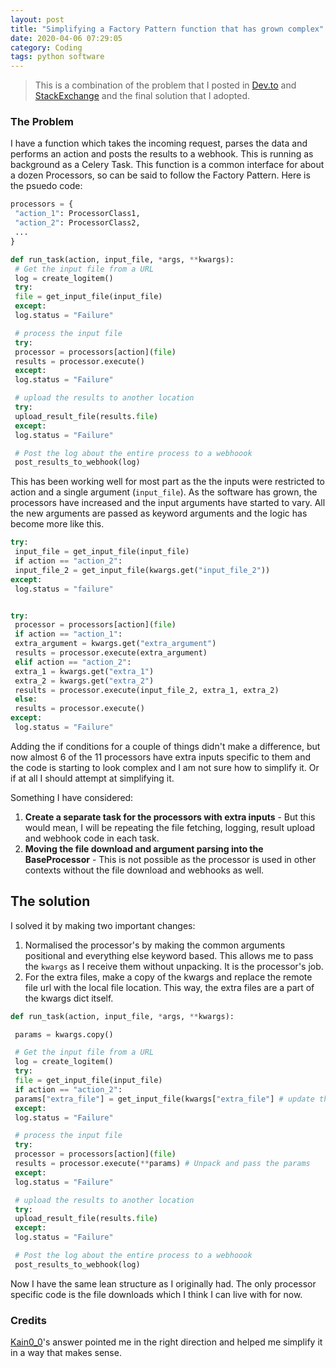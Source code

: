 ```yaml
---
layout: post
title: "Simplifying a Factory Pattern function that has grown complex"
date: 2020-04-06 07:29:05
category: Coding
tags: python software
---
```


> This is a combination of the problem that I posted in [Dev.to](https://dev.to/tecoholic/what-is-the-right-design-pattern-to-employ-fk6) and [StackExchange](https://softwareengineering.stackexchange.com/questions/408401/how-to-simplify-a-complex-factory-pattern) and the final solution that I adopted.


### The Problem



I have a function which takes the incoming request, parses the data and performs an action and posts the results to a webhook. This is running as background as a Celery Task. This function is a common interface for about a dozen Processors, so can be said to follow the Factory Pattern. Here is the psuedo code:

```python
processors = {
 "action_1": ProcessorClass1, 
 "action_2": ProcessorClass2,
 ...
}

def run_task(action, input_file, *args, **kwargs):
 # Get the input file from a URL
 log = create_logitem()
 try:
 file = get_input_file(input_file)
 except:
 log.status = "Failure"

 # process the input file
 try:
 processor = processors[action](file)
 results = processor.execute()
 except:
 log.status = "Failure"

 # upload the results to another location
 try:
 upload_result_file(results.file)
 except:
 log.status = "Failure"

 # Post the log about the entire process to a webhoook
 post_results_to_webhook(log)
```

This has been working well for most part as the the inputs were restricted to action and a single argument (`input_file`). As the software has grown, the processors have increased and the input arguments have started to vary. All the new arguments are passed as keyword arguments and the logic has become more like this.

```python
try:
 input_file = get_input_file(input_file)
 if action == "action_2":
 input_file_2 = get_input_file(kwargs.get("input_file_2"))
except:
 log.status = "failure"


try:
 processor = processors[action](file)
 if action == "action_1":
 extra_argument = kwargs.get("extra_argument")
 results = processor.execute(extra_argument)
 elif action == "action_2":
 extra_1 = kwargs.get("extra_1")
 extra_2 = kwargs.get("extra_2")
 results = processor.execute(input_file_2, extra_1, extra_2)
 else:
 results = processor.execute()
except:
 log.status = "Failure"
```

Adding the if conditions for a couple of things didn't make a difference, but now almost 6 of the 11 processors have extra inputs specific to them and the code is starting to look complex and I am not sure how to simplify it. Or if at all I should attempt at simplifying it.

Something I have considered:
1. **Create a separate task for the processors with extra inputs** - But this would mean, I will be repeating the file fetching, logging, result upload and webhook code in each task.
2. **Moving the file download and argument parsing into the BaseProcessor** - This is not possible as the processor is used in other contexts without the file download and webhooks as well.

The solution
------------



I solved it by making two important changes:

1. Normalised the processor's by making the common arguments positional and everything else keyword based. This allows me to pass the `kwargs` as I receive them without unpacking. It is the processor's job.
2. For the extra files, make a copy of the kwargs and replace the remote file url with the local file location. This way, the extra files are a part of the kwargs dict itself.



```python
def run_task(action, input_file, *args, **kwargs):

 params = kwargs.copy()

 # Get the input file from a URL
 log = create_logitem()
 try:
 file = get_input_file(input_file)
 if action == "action_2":
 params["extra_file"] = get_input_file(kwargs["extra_file"] # update the files in params
 except:
 log.status = "Failure"

 # process the input file
 try:
 processor = processors[action](file)
 results = processor.execute(**params) # Unpack and pass the params
 except:
 log.status = "Failure"

 # upload the results to another location
 try:
 upload_result_file(results.file)
 except:
 log.status = "Failure"

 # Post the log about the entire process to a webhoook
 post_results_to_webhook(log)
```

Now I have the same lean structure as I originally had. The only processor specific code is the file downloads which I think I can live with for now.

### Credits


[Kain0_0](https://softwareengineering.stackexchange.com/users/319783/kain0-0)'s answer pointed me in the right direction and helped me simplify it in a way that makes sense.
